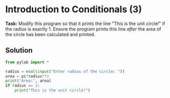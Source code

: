 # Introduction to Conditionals (3)

**Task:** Modify this program so that it prints the line "This is the unit circle!" if the radius is exactly 1. Ensure the program prints this line *after* the area of the circle has been calculated and printed.

## Solution
```python
from pylab import *

radius = eval(input("Enter radius of the circle: "))
area = pi*radius**2
print("Area:", area)
if radius == 1:
    print("This is the unit circle!")
```
